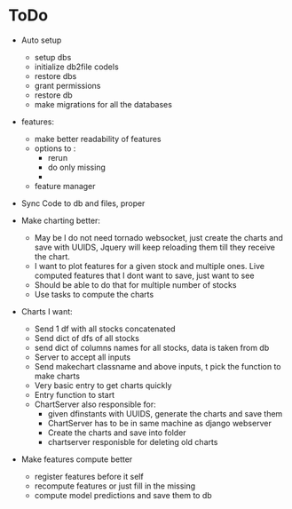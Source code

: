 # ToDo
- Auto setup
	- setup dbs
	- initialize db2file codels
	- restore dbs
	- grant permissions
	- restore db
	- make migrations for all the databases

- features:
	- make better readability of features
	- options to : 
		- rerun
		- do only missing
		- 
	- feature manager
	



- Sync Code to db and files, proper

- Make charting better:
	- May be I do not need tornado websocket, just create the charts and save with UUIDS, Jquery will keep reloading them till they receive the chart.
	- I want to plot features for a given stock and multiple ones. Live computed features that I dont want to save, just want to see
	- Should be able to do that for multiple number of stocks
	- Use tasks to compute the charts
- Charts I want:
	- Send 1 df with all stocks concatenated
	- Send dict of dfs of all stocks
	- send dict of columns names for all stocks, data is taken from db
	- Server to accept all inputs
	- Send makechart classname and above inputs, t pick the function to make charts
	- Very basic entry to get charts quickly
	- Entry function to start 
	- ChartServer also responsible for: 
		- given dfinstants with UUIDS, generate the charts and save them
		- ChartServer has to be in same machine as django webserver
		- Create the charts and save into folder
		- chartserver responisble for deleting old charts 

- Make features compute better
	- register features before it self
	- recompute features or just fill in the missing
	- compute model predictions and save them to db

